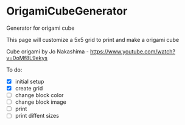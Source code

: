 # OrigamiCubeGenerator
Generator for origami cube

This page will customize a 5x5 grid to print and make a origami cube

Cube origami by Jo Nakashima - https://www.youtube.com/watch?v=0oMf8L9ekys


To do:

- [X] initial setup
- [X] create grid
- [ ] change block color
- [ ] change block image
- [ ] print
- [ ] print diffent sizes
